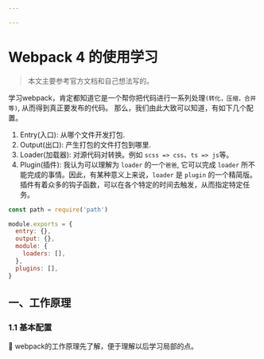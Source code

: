 ```yaml
---

---
```


# Webpack 4 的使用学习

> 本文主要参考官方文档和自己想法写的。

学习webpack，肯定都知道它是一个帮你把代码进行一系列处理`(转化，压缩，合并等)`, 从而得到真正要发布的代码。
那么，我们由此大致可以知道，有如下几个配置。

1. Entry(入口): 从哪个文件开发打包.
2. Output(出口): 产生打包的文件打包到哪里.
3. Loader(加载器): 对源代码对转换。例如 `scss => css`、`ts => js`等。
4. Plugin(插件): 我认为可以理解为 `loader` 的一个`爸爸`, 它可以完成 `loader` 所不能完成的事情。因此，有某种意义上来说，`loader` 是 `plugin` 的一个精简版。插件有着众多的钩子函数，可以在各个特定的时间去触发，从而指定特定任务。

```js
const path = require('path')

module.exports = {
  entry: {},
  output: {},
  module: {
    loaders: [],
  },
  plugins: [],
}
```

## 一、工作原理

### 1.1 基本配置

webpack的工作原理先了解，便于理解以后学习局部的点。

